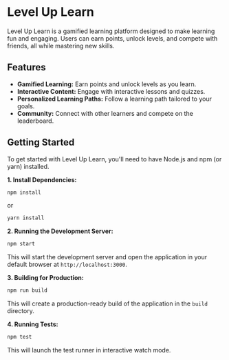 # Level Up Learn

Level Up Learn is a gamified learning platform designed to make learning fun and engaging. Users can earn points, unlock levels, and compete with friends, all while mastering new skills.

## Features

*   **Gamified Learning:** Earn points and unlock levels as you learn.
*   **Interactive Content:** Engage with interactive lessons and quizzes.
*   **Personalized Learning Paths:** Follow a learning path tailored to your goals.
*   **Community:** Connect with other learners and compete on the leaderboard.

## Getting Started

To get started with Level Up Learn, you'll need to have Node.js and npm (or yarn) installed.

**1. Install Dependencies:**

```bash
npm install
```

or

```bash
yarn install
```

**2. Running the Development Server:**

```bash
npm start
```

This will start the development server and open the application in your default browser at `http://localhost:3000`.

**3. Building for Production:**

```bash
npm run build
```

This will create a production-ready build of the application in the `build` directory.

**4. Running Tests:**

```bash
npm test
```

This will launch the test runner in interactive watch mode.